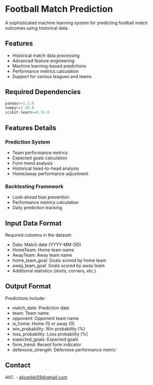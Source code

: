 # Football Match Prediction

A sophisticated machine learning system for predicting football match outcomes using historical data.

## Features

- Historical match data processing
- Advanced feature engineering
- Machine learning-based predictions
- Performance metrics calculation
- Support for various leagues and teams


## Required Dependencies

```python
pandas>=1.3.0
numpy>=1.20.0
scikit-learn>=0.24.0
```

## Features Details

### Prediction System
- Team performance metrics
- Expected goals calculation
- Form trend analysis
- Historical head-to-head analysis
- Home/away performance adjustment

### Backtesting Framework
- Look-ahead bias prevention
- Performance metrics calculation
- Daily prediction tracking

## Input Data Format

Required columns in the dataset:
- Date: Match date (YYYY-MM-DD)
- HomeTeam: Home team name
- AwayTeam: Away team name
- home_team_goal: Goals scored by home team
- away_team_goal: Goals scored by away team
- Additional statistics (shots, corners, etc.)

## Output Format

Predictions include:
- match_date: Prediction date
- team: Team name
- opponent: Opponent team name
- is_home: Home (1) or away (0)
- win_probability: Win probability (%)
- loss_probability: Loss probability (%)
- expected_goals: Expected goals
- form_trend: Recent form indicator
- defensive_strength: Defensive performance metric


## Contact

AliC. - alicankkl59@gmail.com
